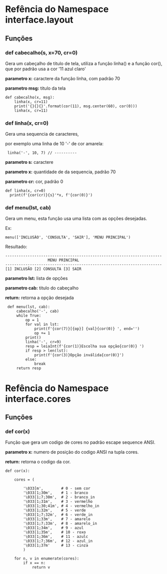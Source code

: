 # Refência do Namespace interface.layout
## Funções
### def	cabecalho(s, x=70, cr=0)

Gera um cabeçalho de titulo de tela, utiliza a função linha() e a função cor(),
que por padrão usa a cor '11 azul claro'

__parametro x:__ caractere da função linha, com padrão 70 

__parametro msg:__ titulo da tela 
 ```
 def cabecalho(x, msg):
     linha(x, cr=11)
     print('{}{}{}'.format(cor(11), msg.center(60), cor(0)))
     linha(x, cr=11)
```

### def linha(x, cr=0)

Gera uma sequencia de caracteres, 

por exemplo uma linha de 10 '-' de cor amarela:
```
 linha('-', 10, 7) // ----------
```
__parametro s:__ caractere

__parametro x:__ quantidade de da sequencia, padrão 70

__parametro cr:__ cor, padrão 0
```
def linha(x, cr=0)
  print(f'{cor(cr)}{s}'*x, f'{cor(0)}')
```
 
### def menu(lst, cab)
 
Gera um menu, esta função usa uma lista com as opções desejadas.

Ex: 
```
menu(['INCLUSÃO', 'CONSULTA', 'SAIR'], 'MENU PRINCIPAL')
```
Resultado:
```
----------------------------------------------------------------------
                   MENU PRINCIPAL
----------------------------------------------------------------------
[1] INCLUSÃO [2] CONSULTA [3] SAIR
```

__parametro lst:__ lista de opções

__parametro cab:__ titulo do cabeçalho

__return:__ retorna a opção desejada
```
 def menu(lst, cab):     
     cabecalho('-', cab)
     while True:
         op = 1
         for val in lst:
             print(f'{cor(7)}[{op}] {val}{cor(0)} ', end='')
             op += 1
         print()
         linha('-', cr=9)
         resp = leiaInt(f'{cor(1)}Escolha sua opção{cor(0)} ')
         if resp > len(lst):
             print(f'{cor(3)}Opção inválida{cor(0)}')
         else:
             break
     return resp
 ```
# Refência do Namespace interface.cores

## Funções

### def	cor(x)

Função que gera um codigo de cores no padrão escape sequence ANSI.

__parametro x:__ numero de posição do codigo ANSI na tupla cores.

__return:__ retorna o codigo da cor.
 
 ``` 
 def cor(x): 
 
     cores = (
     
         '\033[m',        # 0 - sem cor
         '\033[1;30m',    # 1 - branco
         '\033[1;7;30m',  # 2 - branco_in
         '\033[1;31m',    # 3 - vermelho
         '\033[1;30;41m', # 4 - vermelho_in
         '\033[1;32m',    # 5 - verde
         '\033[1;7;32m',  # 6 - verde_in
         '\033[1;33m',    # 7 - amarelo
         '\033[1;7;33m',  # 8 - amarelo_in
         '\033[1;34m',    # 9 - azul
         '\033[1;35m',    # 10 - roxo
         '\033[1;36m',    # 11 - azulc
         '\033[1;7;36m',  # 12 - azul_in
         '\033[1;37m'     # 13 - cinza
         )
  
     for n, v in enumerate(cores):
         if x == n:
             return v
```
   
